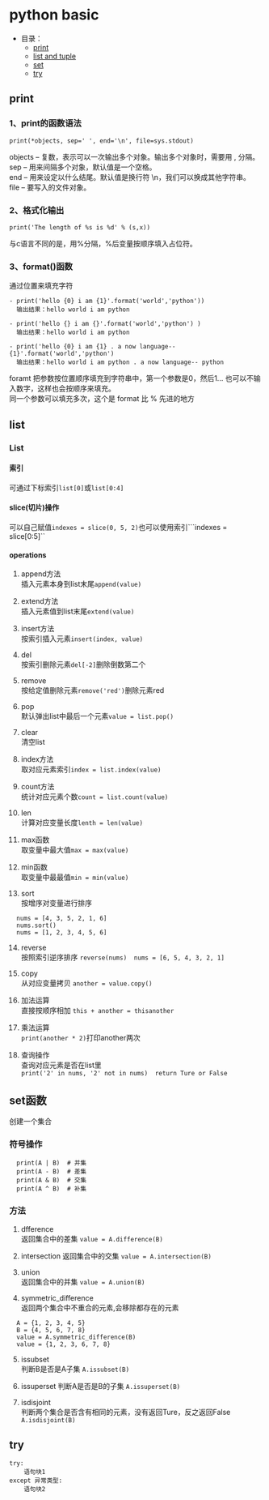 # python basic
- 目录：  
    - [print](#print)  
    - [list and tuple](#list-and-tuple)
    - [set](#set函数)
    - [try](#try)
## print
### 1、print的函数语法
```
print(*objects, sep=' ', end='\n', file=sys.stdout)  
```  
objects – 复数，表示可以一次输出多个对象。输出多个对象时，需要用 , 分隔。  
sep – 用来间隔多个对象，默认值是一个空格。  
end – 用来设定以什么结尾。默认值是换行符 \n，我们可以换成其他字符串。  
file – 要写入的文件对象。  
### 2、格式化输出
```
print('The length of %s is %d' % (s,x))
```
与c语言不同的是，用%分隔，%后变量按顺序填入占位符。
### 3、format()函数
通过位置来填充字符
```
- print('hello {0} i am {1}'.format('world','python'))    
  输出结果：hello world i am python

- print('hello {} i am {}'.format('world','python') ) 
  输出结果：hello world i am python

- print('hello {0} i am {1} . a now language-- {1}'.format('world','python')
  输出结果：hello world i am python . a now language-- python
```  
foramt 把参数按位置顺序填充到字符串中，第一个参数是0，然后1...
也可以不输入数字，这样也会按顺序来填充。  
同一个参数可以填充多次，这个是 format 比 % 先进的地方

## list
### List
#### 索引
可通过下标索引```list[0]```或```list[0:4]```
#### slice(切片)操作
可以自己赋值```indexes = slice(0, 5, 2)```也可以使用索引```indexes = slice[0:5]``  
#### operations
1. append方法  
插入元素本身到list末尾```append(value)```

2. extend方法  
插入元素值到list末尾```extend(value)```

3. insert方法  
按索引插入元素```insert(index, value)```

4. del  
按索引删除元素```del[-2]```删除倒数第二个

5. remove  
按给定值删除元素```remove('red')```删除元素red

6. pop  
默认弹出list中最后一个元素```value = list.pop()```

7. clear  
清空list

8. index方法  
取对应元素索引```index = list.index(value)```

9. count方法  
统计对应元素个数```count = list.count(value)```

10. len  
计算对应变量长度```lenth = len(value)```

11. max函数  
取变量中最大值```max = max(value)```

12. min函数  
取变量中最最值```min = min(value)```

13. sort  
按增序对变量进行排序
```
  nums = [4, 3, 5, 2, 1, 6]
  nums.sort()
  nums = [1, 2, 3, 4, 5, 6]
```

14. reverse  
按照索引逆序排序 ```reverse(nums)  nums = [6, 5, 4, 3, 2, 1]```

1. copy   
从对应变量拷贝 ```another = value.copy()```

1. 加法运算  
直接按顺序相加 ```this + another = thisanother```

1. 乘法运算  
```print(another * 2)```打印another两次

1. 查询操作  
查询对应元素是否在list里  
```print('2' in nums, '2' not in nums)  return Ture or False```

## set函数
创建一个集合
### 符号操作
```
  print(A | B)  # 并集
  print(A - B)  # 差集
  print(A & B)  # 交集
  print(A ^ B)  # 补集
```
### 方法
1. dfference  
返回集合中的差集
```value = A.difference(B)```

2. intersection
返回集合中的交集
```value = A.intersection(B)```

3. union  
返回集合中的并集
```value = A.union(B)```

4. symmetric_difference  
返回两个集合中不重合的元素,会移除都存在的元素
```
  A = {1, 2, 3, 4, 5}
  B = {4, 5, 6, 7, 8}
  value = A.symmetric_difference(B)
  value = {1, 2, 3, 6, 7, 8}
```
5. issubset  
判断B是否是A子集
```A.issubset(B)```

6. issuperset
判断A是否是B的子集
```A.issuperset(B)```

7.  isdisjoint  
判断两个集合是否含有相同的元素，没有返回Ture，反之返回False
```A.isdisjoint(B)```

## try
```
try:
    语句块1
except 异常类型:
    语句块2
```